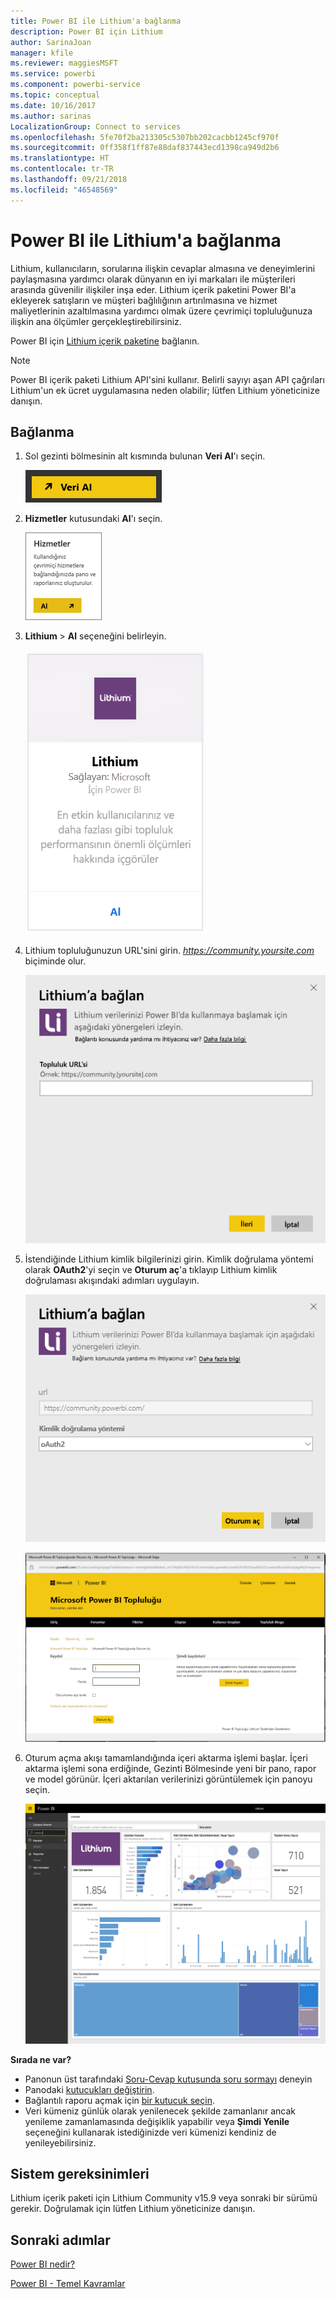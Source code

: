 ```yaml
---
title: Power BI ile Lithium'a bağlanma
description: Power BI için Lithium
author: SarinaJoan
manager: kfile
ms.reviewer: maggiesMSFT
ms.service: powerbi
ms.component: powerbi-service
ms.topic: conceptual
ms.date: 10/16/2017
ms.author: sarinas
LocalizationGroup: Connect to services
ms.openlocfilehash: 5fe70f2ba213305c5307bb202cacbb1245cf970f
ms.sourcegitcommit: 0ff358f1ff87e88daf837443ecd1398ca949d2b6
ms.translationtype: HT
ms.contentlocale: tr-TR
ms.lasthandoff: 09/21/2018
ms.locfileid: "46548569"
---
```

# <a name="connect-to-lithium-with-power-bi"></a>Power BI ile Lithium'a bağlanma
Lithium, kullanıcıların, sorularına ilişkin cevaplar almasına ve deneyimlerini paylaşmasına yardımcı olarak dünyanın en iyi markaları ile müşterileri arasında güvenilir ilişkiler inşa eder. Lithium içerik paketini Power BI'a ekleyerek satışların ve müşteri bağlılığının artırılmasına ve hizmet maliyetlerinin azaltılmasına yardımcı olmak üzere çevrimiçi topluluğunuza ilişkin ana ölçümler gerçekleştirebilirsiniz. 

Power BI için [Lithium içerik paketine](https://app.powerbi.com/getdata/services/lithium) bağlanın.

>[!NOTE]
>Power BI içerik paketi Lithium API'sini kullanır. Belirli sayıyı aşan API çağrıları Lithium'un ek ücret uygulamasına neden olabilir; lütfen Lithium yöneticinize danışın.

## <a name="how-to-connect"></a>Bağlanma
1. Sol gezinti bölmesinin alt kısmında bulunan **Veri Al**'ı seçin.
   
   ![](media/service-connect-to-lithium/pbi_getdata.png) 
2. **Hizmetler** kutusundaki **Al**'ı seçin.
   
   ![](media/service-connect-to-lithium/pbi_getservices.png) 
3. **Lithium** \> **Al** seçeneğini belirleyin.
   
   ![](media/service-connect-to-lithium/lithiumconnect.png)
4. Lithium topluluğunuzun URL'sini girin. *https://community.yoursite.com* biçiminde olur.
   
   ![](media/service-connect-to-lithium/params.png)
5. İstendiğinde Lithium kimlik bilgilerinizi girin. Kimlik doğrulama yöntemi olarak **OAuth2**'yi seçin ve **Oturum aç**'a tıklayıp Lithium kimlik doğrulaması akışındaki adımları uygulayın.
   
   ![](media/service-connect-to-lithium/creds.png)
   
   ![](media/service-connect-to-lithium/creds2.png)
6. Oturum açma akışı tamamlandığında içeri aktarma işlemi başlar. İçeri aktarma işlemi sona erdiğinde, Gezinti Bölmesinde yeni bir pano, rapor ve model görünür. İçeri aktarılan verilerinizi görüntülemek için panoyu seçin.
   
    ![](media/service-connect-to-lithium/lithium.png)

**Sırada ne var?**

* Panonun üst tarafındaki [Soru-Cevap kutusunda soru sormayı](consumer/end-user-q-and-a.md) deneyin
* Panodaki [kutucukları değiştirin](service-dashboard-edit-tile.md).
* Bağlantılı raporu açmak için [bir kutucuk seçin](consumer/end-user-tiles.md).
* Veri kümeniz günlük olarak yenilenecek şekilde zamanlanır ancak yenileme zamanlamasında değişiklik yapabilir veya **Şimdi Yenile** seçeneğini kullanarak istediğinizde veri kümenizi kendiniz de yenileyebilirsiniz.

## <a name="system-requirements"></a>Sistem gereksinimleri
Lithium içerik paketi için Lithium Community v15.9 veya sonraki bir sürümü gerekir. Doğrulamak için lütfen Lithium yöneticinize danışın.

## <a name="next-steps"></a>Sonraki adımlar
[Power BI nedir?](power-bi-overview.md)

[Power BI - Temel Kavramlar](consumer/end-user-basic-concepts.md)

